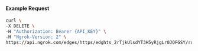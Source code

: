 <!-- Code generated for API Clients. DO NOT EDIT. -->

#### Example Request

```bash
curl \
-X DELETE \
-H "Authorization: Bearer {API_KEY}" \
-H "Ngrok-Version: 2" \
https://api.ngrok.com/edges/https/edghts_2rTjkUlsdYT3H5yRjgLr0JOFGSY/routes/edghtsrt_2rTjkWXLQm49peu6SaUNBTtd5qO/saml
```
